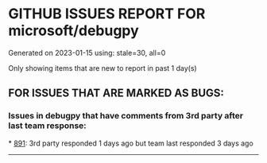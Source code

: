 
# GITHUB ISSUES REPORT FOR microsoft/debugpy


Generated on 2023-01-15 using: stale=30, all=0


Only showing items that are new to report in past 1 day(s)


## FOR ISSUES THAT ARE MARKED AS BUGS:


### Issues in debugpy that have comments from 3rd party after last team response:


\* [891](https://github.com/microsoft/debugpy/issues/891 "Error: Server[1] disconnected unexpectedly when typing anything in the Python debug console while debugging"): 3rd party responded 1 days ago but team last responded 3 days ago

---
